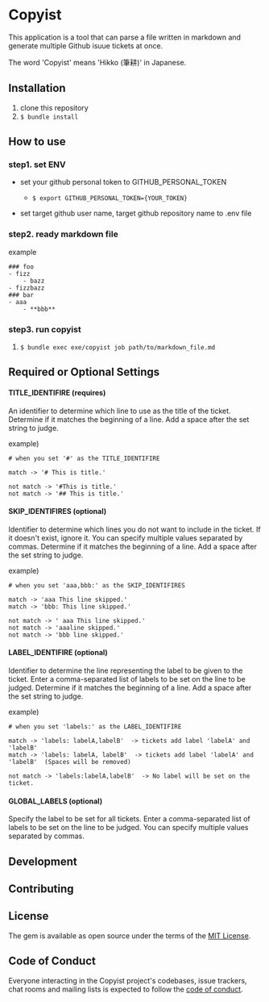 # Copyist
This application is a tool that can parse a file written in markdown and generate multiple Github isuue tickets at once.

The word 'Copyist' means 'Hikko (筆耕)' in Japanese.

## Installation

1. clone this repository
1. `$ bundle install`
## How to use

### step1. set ENV
- set your github personal token to GITHUB_PERSONAL_TOKEN
  - `$ export GITHUB_PERSONAL_TOKEN={YOUR_TOKEN}`

- set target github user name, target github repository name to .env file

### step2. ready markdown file

example

```
### foo
- fizz
    - bazz
- fizzbazz
### bar
- aaa
    - **bbb**
```

### step3. run copyist
1. `$ bundle exec exe/copyist job path/to/markdown_file.md`


## Required or Optional Settings
#### TITLE_IDENTIFIRE (requires)
An identifier to determine which line to use as the title of the ticket.
Determine if it matches the beginning of a line.
Add a space after the set string to judge.

example)

```
# when you set '#' as the TITLE_IDENTIFIRE

match -> '# This is title.'

not match -> '#This is title.'
not match -> '## This is title.'
```

#### SKIP_IDENTIFIRES (optional)
Identifier to determine which lines you do not want to include in the ticket.
If it doesn't exist, ignore it.
You can specify multiple values separated by commas.
Determine if it matches the beginning of a line.
Add a space after the set string to judge.

example)

```
# when you set 'aaa,bbb:' as the SKIP_IDENTIFIRES

match -> 'aaa This line skipped.'
match -> 'bbb: This line skipped.'

not match -> ' aaa This line skipped.'
not match -> 'aaaline skipped.'
not match -> 'bbb line skipped.'
```

#### LABEL_IDENTIFIRE (optional)
Identifier to determine the line representing the label to be given to the ticket.
Enter a comma-separated list of labels to be set on the line to be judged.
Determine if it matches the beginning of a line.
Add a space after the set string to judge.


example)

```
# when you set 'labels:' as the LABEL_IDENTIFIRE

match -> 'labels: labelA,labelB'  -> tickets add label 'labelA' and 'labelB'
match -> 'labels: labelA, labelB'  -> tickets add label 'labelA' and 'labelB'  (Spaces will be removed)

not match -> 'labels:labelA,labelB'  -> No label will be set on the ticket.
```

#### GLOBAL_LABELS (optional)
Specify the label to be set for all tickets.
Enter a comma-separated list of labels to be set on the line to be judged.
You can specify multiple values separated by commas.


## Development

## Contributing

## License

The gem is available as open source under the terms of the [MIT License](https://opensource.org/licenses/MIT).

## Code of Conduct

Everyone interacting in the Copyist project's codebases, issue trackers, chat rooms and mailing lists is expected to follow the [code of conduct](https://github.com/[USERNAME]/copyist/blob/master/CODE_OF_CONDUCT.md).
